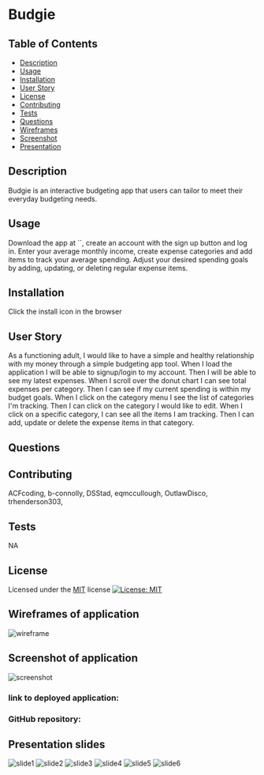 # Budgie

## Table of Contents

- [Description](#Description)
- [Usage](#Usage)
- [Installation](#Installation)
- [User Story](#user-story)
- [License](#License)
- [Contributing](#Contributing)
- [Tests](#Tests)
- [Questions](#Questions)
- [Wireframes](#wireframes-of-application)
- [Screenshot](#screenshot-of-application)
- [Presentation](#Presentation-slides)

## Description

Budgie is an interactive budgeting app that users can tailor to meet their everyday budgeting needs.

## Usage

Download the app at ``, create an account with the sign up button and log in. Enter your average monthly income, create expense categories and add items to track your average spending. Adjust your desired spending goals by adding, updating, or deleting regular expense items.

## Installation

Click the install icon in the browser

## User Story

As a functioning adult, I would like to have a simple and healthy relationship with my money through a simple budgeting app tool. When I load the application I will be able to signup/login to my account. Then I will be able to see my latest expenses. When I scroll over the donut chart I can see total expenses per category. Then I can see if my current spending is within my budget goals. When I click on the category menu I see the list of categories I'm tracking. Then I can click on the category I would like to edit. When I click on a specific category, I can see all the items I am tracking. Then I can add, update or delete the expense items in that category.

## Questions

## Contributing

ACFcoding, b-connolly, DSStad, eqmccullough, OutlawDisco, trhenderson303,

## Tests

NA

## License

Licensed under the [MIT](https://opensource.org/licenses/MIT) license
[![License: MIT](https://img.shields.io/badge/License-MIT-yellow.svg)](https://opensource.org/licenses/MIT)

## Wireframes of application

![wireframe]()

## Screenshot of application

![screenshot]()

### link to deployed application:

### GitHub repository:

## Presentation slides

![slide1]()
![slide2]()
![slide3]()
![slide4]()
![slide5]()
![slide6]()
